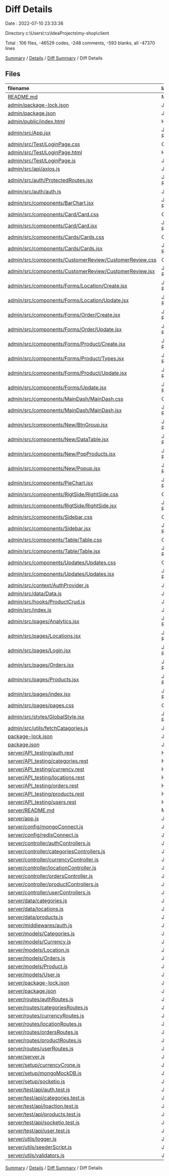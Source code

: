 # Diff Details

Date : 2022-07-10 23:33:36

Directory c:\\Users\\בר\\IdeaProjects\\my-shop\\client

Total : 106 files,  -46529 codes, -248 comments, -593 blanks, all -47370 lines

[Summary](results.md) / [Details](details.md) / [Diff Summary](diff.md) / Diff Details

## Files
| filename | language | code | comment | blank | total |
| :--- | :--- | ---: | ---: | ---: | ---: |
| [README.md](/README.md) | Markdown | -2 | 0 | -1 | -3 |
| [admin/package-lock.json](/admin/package-lock.json) | JSON | -28,075 | 0 | -1 | -28,076 |
| [admin/package.json](/admin/package.json) | JSON | -56 | 0 | -1 | -57 |
| [admin/public/index.html](/admin/public/index.html) | HTML | -16 | 0 | -1 | -17 |
| [admin/src/App.jsx](/admin/src/App.jsx) | JavaScript React | -30 | -3 | -6 | -39 |
| [admin/src/Test/LoginPage.css](/admin/src/Test/LoginPage.css) | CSS | -257 | 0 | -25 | -282 |
| [admin/src/Test/LoginPage.html](/admin/src/Test/LoginPage.html) | HTML | -57 | -20 | -2 | -79 |
| [admin/src/Test/LoginPage.js](/admin/src/Test/LoginPage.js) | JavaScript | -103 | -17 | -21 | -141 |
| [admin/src/api/axios.js](/admin/src/api/axios.js) | JavaScript | -8 | 0 | -3 | -11 |
| [admin/src/auth/ProtectedRoutes.jsx](/admin/src/auth/ProtectedRoutes.jsx) | JavaScript React | -8 | 0 | -3 | -11 |
| [admin/src/auth/auth.js](/admin/src/auth/auth.js) | JavaScript | -19 | 0 | -4 | -23 |
| [admin/src/components/BarChart.jsx](/admin/src/components/BarChart.jsx) | JavaScript React | -59 | -1 | -8 | -68 |
| [admin/src/components/Card/Card.css](/admin/src/components/Card/Card.css) | CSS | -94 | -3 | -9 | -106 |
| [admin/src/components/Card/Card.jsx](/admin/src/components/Card/Card.jsx) | JavaScript React | -116 | -3 | -9 | -128 |
| [admin/src/components/Cards/Cards.css](/admin/src/components/Cards/Cards.css) | CSS | -21 | 0 | -3 | -24 |
| [admin/src/components/Cards/Cards.jsx](/admin/src/components/Cards/Cards.jsx) | JavaScript React | -25 | 0 | -4 | -29 |
| [admin/src/components/CustomerReview/CustomerReview.css](/admin/src/components/CustomerReview/CustomerReview.css) | CSS | 0 | 0 | -1 | -1 |
| [admin/src/components/CustomerReview/CustomerReview.jsx](/admin/src/components/CustomerReview/CustomerReview.jsx) | JavaScript React | -59 | 0 | -5 | -64 |
| [admin/src/components/Forms/Location/Create.jsx](/admin/src/components/Forms/Location/Create.jsx) | JavaScript React | -65 | -1 | -8 | -74 |
| [admin/src/components/Forms/Location/Update.jsx](/admin/src/components/Forms/Location/Update.jsx) | JavaScript React | -90 | 0 | -8 | -98 |
| [admin/src/components/Forms/Order/Create.jsx](/admin/src/components/Forms/Order/Create.jsx) | JavaScript React | -192 | 0 | -14 | -206 |
| [admin/src/components/Forms/Order/Update.jsx](/admin/src/components/Forms/Order/Update.jsx) | JavaScript React | -255 | 0 | -15 | -270 |
| [admin/src/components/Forms/Product/Create.jsx](/admin/src/components/Forms/Product/Create.jsx) | JavaScript React | -185 | -1 | -7 | -193 |
| [admin/src/components/Forms/Product/Types.jsx](/admin/src/components/Forms/Product/Types.jsx) | JavaScript React | -41 | -2 | -5 | -48 |
| [admin/src/components/Forms/Product/Update.jsx](/admin/src/components/Forms/Product/Update.jsx) | JavaScript React | -221 | 0 | -9 | -230 |
| [admin/src/components/Forms/Update.jsx](/admin/src/components/Forms/Update.jsx) | JavaScript React | -221 | 0 | -9 | -230 |
| [admin/src/components/MainDash/MainDash.css](/admin/src/components/MainDash/MainDash.css) | CSS | -17 | 0 | -3 | -20 |
| [admin/src/components/MainDash/MainDash.jsx](/admin/src/components/MainDash/MainDash.jsx) | JavaScript React | -14 | 0 | -2 | -16 |
| [admin/src/components/New/BtnGroup.jsx](/admin/src/components/New/BtnGroup.jsx) | JavaScript React | -57 | 0 | -3 | -60 |
| [admin/src/components/New/DataTable.jsx](/admin/src/components/New/DataTable.jsx) | JavaScript React | -8 | 0 | -4 | -12 |
| [admin/src/components/New/PopProducts.jsx](/admin/src/components/New/PopProducts.jsx) | JavaScript React | -59 | 0 | -6 | -65 |
| [admin/src/components/New/Popup.jsx](/admin/src/components/New/Popup.jsx) | JavaScript React | -41 | 0 | -4 | -45 |
| [admin/src/components/PieChart.jsx](/admin/src/components/PieChart.jsx) | JavaScript React | -42 | 0 | -7 | -49 |
| [admin/src/components/RigtSide/RightSide.css](/admin/src/components/RigtSide/RightSide.css) | CSS | -26 | -1 | -3 | -30 |
| [admin/src/components/RigtSide/RightSide.jsx](/admin/src/components/RigtSide/RightSide.jsx) | JavaScript React | -19 | 0 | -3 | -22 |
| [admin/src/components/Sidebar.css](/admin/src/components/Sidebar.css) | CSS | -108 | -3 | -9 | -120 |
| [admin/src/components/Sidebar.jsx](/admin/src/components/Sidebar.jsx) | JavaScript React | -72 | -3 | -8 | -83 |
| [admin/src/components/Table/Table.css](/admin/src/components/Table/Table.css) | CSS | -35 | 0 | -7 | -42 |
| [admin/src/components/Table/Table.jsx](/admin/src/components/Table/Table.jsx) | JavaScript React | -81 | 0 | -5 | -86 |
| [admin/src/components/Updates/Updates.css](/admin/src/components/Updates/Updates.css) | CSS | -21 | 0 | -5 | -26 |
| [admin/src/components/Updates/Updates.jsx](/admin/src/components/Updates/Updates.jsx) | JavaScript React | -24 | 0 | -3 | -27 |
| [admin/src/context/AuthProvider.js](/admin/src/context/AuthProvider.js) | JavaScript | -11 | 0 | -4 | -15 |
| [admin/src/data/Data.js](/admin/src/data/Data.js) | JavaScript | -127 | -6 | -6 | -139 |
| [admin/src/hooks/ProductCrud.js](/admin/src/hooks/ProductCrud.js) | JavaScript | -6 | -22 | -5 | -33 |
| [admin/src/index.js](/admin/src/index.js) | JavaScript | -14 | 0 | -1 | -15 |
| [admin/src/pages/Analytics.jsx](/admin/src/pages/Analytics.jsx) | JavaScript React | -33 | 0 | -3 | -36 |
| [admin/src/pages/Locations.jsx](/admin/src/pages/Locations.jsx) | JavaScript React | -112 | -2 | -8 | -122 |
| [admin/src/pages/Login.jsx](/admin/src/pages/Login.jsx) | JavaScript React | -97 | -16 | -12 | -125 |
| [admin/src/pages/Orders.jsx](/admin/src/pages/Orders.jsx) | JavaScript React | -151 | -2 | -7 | -160 |
| [admin/src/pages/Products.jsx](/admin/src/pages/Products.jsx) | JavaScript React | -125 | -3 | -8 | -136 |
| [admin/src/pages/index.jsx](/admin/src/pages/index.jsx) | JavaScript React | -6 | 0 | -1 | -7 |
| [admin/src/pages/pages.css](/admin/src/pages/pages.css) | CSS | -22 | 0 | -4 | -26 |
| [admin/src/styles/GlobalStyle.jsx](/admin/src/styles/GlobalStyle.jsx) | JavaScript React | -61 | 0 | -3 | -64 |
| [admin/src/utils/fetchCatagories.js](/admin/src/utils/fetchCatagories.js) | JavaScript | -12 | 0 | -3 | -15 |
| [package-lock.json](/package-lock.json) | JSON | -180 | 0 | -1 | -181 |
| [package.json](/package.json) | JSON | -5 | 0 | -1 | -6 |
| [server/API_testing/auth.rest](/server/API_testing/auth.rest) | HTTP | -16 | -3 | -8 | -27 |
| [server/API_testing/categories.rest](/server/API_testing/categories.rest) | HTTP | -1 | -1 | -1 | -3 |
| [server/API_testing/currency.rest](/server/API_testing/currency.rest) | HTTP | -1 | -1 | -1 | -3 |
| [server/API_testing/locations.rest](/server/API_testing/locations.rest) | HTTP | -13 | -3 | -8 | -24 |
| [server/API_testing/orders.rest](/server/API_testing/orders.rest) | HTTP | -52 | -3 | -12 | -67 |
| [server/API_testing/products.rest](/server/API_testing/products.rest) | HTTP | -30 | -6 | -14 | -50 |
| [server/API_testing/users.rest](/server/API_testing/users.rest) | HTTP | -11 | -4 | -9 | -24 |
| [server/README.md](/server/README.md) | Markdown | -27 | 0 | -7 | -34 |
| [server/app.js](/server/app.js) | JavaScript | -22 | -3 | -3 | -28 |
| [server/config/mongoConnect.js](/server/config/mongoConnect.js) | JavaScript | -16 | 0 | -3 | -19 |
| [server/config/redisConnect.js](/server/config/redisConnect.js) | JavaScript | -6 | 0 | -2 | -8 |
| [server/controller/authControllers.js](/server/controller/authControllers.js) | JavaScript | -58 | 0 | -8 | -66 |
| [server/controller/categoriesControllers.js](/server/controller/categoriesControllers.js) | JavaScript | -16 | 0 | -2 | -18 |
| [server/controller/currencyController.js](/server/controller/currencyController.js) | JavaScript | -15 | 0 | -2 | -17 |
| [server/controller/locationController.js](/server/controller/locationController.js) | JavaScript | -79 | 0 | -6 | -85 |
| [server/controller/ordersController.js](/server/controller/ordersController.js) | JavaScript | -96 | -1 | -7 | -104 |
| [server/controller/productControllers.js](/server/controller/productControllers.js) | JavaScript | -102 | 0 | -8 | -110 |
| [server/controller/userControllers.js](/server/controller/userControllers.js) | JavaScript | -69 | 0 | -5 | -74 |
| [server/data/categories.js](/server/data/categories.js) | JavaScript | -9 | 0 | -2 | -11 |
| [server/data/locations.js](/server/data/locations.js) | JavaScript | -9 | 0 | -2 | -11 |
| [server/data/products.js](/server/data/products.js) | JavaScript | -860 | 0 | -2 | -862 |
| [server/middlewares/auth.js](/server/middlewares/auth.js) | JavaScript | -22 | 0 | -4 | -26 |
| [server/models/Categories.js](/server/models/Categories.js) | JavaScript | -7 | 0 | -3 | -10 |
| [server/models/Currency.js](/server/models/Currency.js) | JavaScript | -173 | 0 | -3 | -176 |
| [server/models/Location.js](/server/models/Location.js) | JavaScript | -17 | 0 | -3 | -20 |
| [server/models/Orders.js](/server/models/Orders.js) | JavaScript | -35 | 0 | -4 | -39 |
| [server/models/Product.js](/server/models/Product.js) | JavaScript | -79 | 0 | -6 | -85 |
| [server/models/User.js](/server/models/User.js) | JavaScript | -24 | 0 | -5 | -29 |
| [server/package-lock.json](/server/package-lock.json) | JSON | -12,026 | 0 | -1 | -12,027 |
| [server/package.json](/server/package.json) | JSON | -51 | 0 | -1 | -52 |
| [server/routes/authRoutes.js](/server/routes/authRoutes.js) | JavaScript | -11 | -9 | -5 | -25 |
| [server/routes/categoriesRoutes.js](/server/routes/categoriesRoutes.js) | JavaScript | -7 | -3 | -3 | -13 |
| [server/routes/currencyRoutes.js](/server/routes/currencyRoutes.js) | JavaScript | -7 | -3 | -3 | -13 |
| [server/routes/locationRoutes.js](/server/routes/locationRoutes.js) | JavaScript | -9 | -12 | -6 | -27 |
| [server/routes/ordersRoutes.js](/server/routes/ordersRoutes.js) | JavaScript | -15 | -12 | -7 | -34 |
| [server/routes/productRoutes.js](/server/routes/productRoutes.js) | JavaScript | -16 | -15 | -8 | -39 |
| [server/routes/userRoutes.js](/server/routes/userRoutes.js) | JavaScript | -9 | -12 | -6 | -27 |
| [server/server.js](/server/server.js) | JavaScript | -15 | 0 | -2 | -17 |
| [server/setup/currencyCrone.js](/server/setup/currencyCrone.js) | JavaScript | -18 | 0 | -1 | -19 |
| [server/setup/mongoMockDB.js](/server/setup/mongoMockDB.js) | JavaScript | -27 | 0 | -5 | -32 |
| [server/setup/socketio.js](/server/setup/socketio.js) | JavaScript | -23 | 0 | -4 | -27 |
| [server/test/api/auth.test.js](/server/test/api/auth.test.js) | JavaScript | -128 | -1 | -19 | -148 |
| [server/test/api/categories.test.js](/server/test/api/categories.test.js) | JavaScript | -27 | -1 | -5 | -33 |
| [server/test/api/loaction.test.js](/server/test/api/loaction.test.js) | JavaScript | -26 | -19 | -6 | -51 |
| [server/test/api/products.test.js](/server/test/api/products.test.js) | JavaScript | -81 | -1 | -9 | -91 |
| [server/test/api/socketio.test.js](/server/test/api/socketio.test.js) | JavaScript | -45 | 0 | -7 | -52 |
| [server/test/api/user.test.js](/server/test/api/user.test.js) | JavaScript | -150 | -1 | -17 | -168 |
| [server/utils/logger.js](/server/utils/logger.js) | JavaScript | -13 | 0 | -1 | -14 |
| [server/utils/seederScript.js](/server/utils/seederScript.js) | JavaScript | -27 | 0 | -10 | -37 |
| [server/utils/validators.js](/server/utils/validators.js) | JavaScript | -72 | -25 | -6 | -103 |

[Summary](results.md) / [Details](details.md) / [Diff Summary](diff.md) / Diff Details